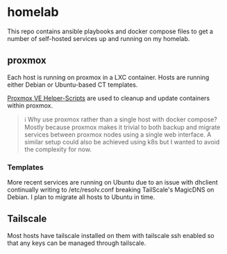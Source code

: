 # homelab

This repo contains ansible playbooks and docker compose files to get a number of self-hosted services up and running on my homelab.

## proxmox

Each host is running on proxmox in a LXC container. Hosts are running either Debian or Ubuntu-based CT templates.

[Proxmox VE Helper-Scripts](https://github.com/tteck/Proxmox) are used to cleanup and update containers within proxmox.

> ℹ️ Why use proxmox rather than a single host with docker compose? Mostly because proxmox makes it trivial to both backup and migrate services between proxmox nodes using a single web interface. A similar setup could also be achieved using k8s but I wanted to avoid the complexity for now.

### Templates

More recent services are running on Ubuntu due to an issue with dhclient continually writing to /etc/resolv.conf breaking TailScale's MagicDNS on Debian. I plan to migrate all hosts to Ubuntu in time.

## Tailscale

Most hosts have tailscale installed on them with tailscale ssh enabled so that any keys can be managed through tailscale.
